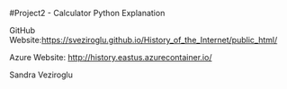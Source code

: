 #Project2 - Calculator Python Explanation

GitHub Website:https://sveziroglu.github.io/History_of_the_Internet/public_html/

Azure Website: http://history.eastus.azurecontainer.io/

Sandra Veziroglu
